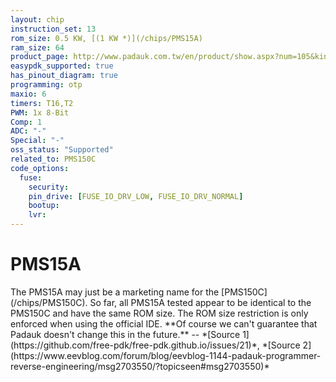 ```yaml
---
layout: chip
instruction_set: 13
rom_size: 0.5 KW, [(1 KW *)](/chips/PMS15A)
ram_size: 64
product_page: http://www.padauk.com.tw/en/product/show.aspx?num=105&kind=41
easypdk_supported: true
has_pinout_diagram: true
programming: otp
maxio: 6
timers: T16,T2
PWM: 1x 8-Bit
Comp: 1
ADC: "-"
Special: "-"
oss_status: "Supported"
related_to: PMS150C
code_options:
  fuse:
    security:
    pin_drive: [FUSE_IO_DRV_LOW, FUSE_IO_DRV_NORMAL]
    bootup:
    lvr:
---
```


# PMS15A

<div class="callout" markdown="1">
The PMS15A may just be a marketing name for the [PMS150C](/chips/PMS150C).
So far, all PMS15A tested appear to be identical to the PMS150C and have the same ROM size.
The ROM size restriction is only enforced when using the official IDE.
**Of course we can't guarantee that Padauk doesn't change this in the future.**
--
*[Source 1](https://github.com/free-pdk/free-pdk.github.io/issues/21)*,
*[Source 2](https://www.eevblog.com/forum/blog/eevblog-1144-padauk-programmer-reverse-engineering/msg2703550/?topicseen#msg2703550)*
</div>
